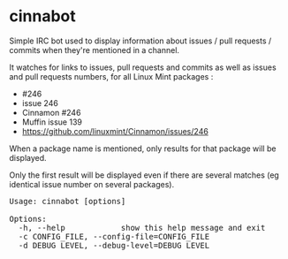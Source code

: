 cinnabot
========

Simple IRC bot used to display information about issues / pull requests / commits when they're mentioned in a channel.

It watches for links to issues, pull requests and commits as well as issues and pull requests numbers, for all Linux Mint packages :
* #246
* issue 246
* Cinnamon #246
* Muffin issue 139
* https://github.com/linuxmint/Cinnamon/issues/246

When a package name is mentioned, only results for that package will be displayed.

Only the first result will be displayed even if there are several matches (eg identical issue number on several packages).

<pre>
Usage: cinnabot [options]

Options:
  -h, --help            show this help message and exit
  -c CONFIG_FILE, --config-file=CONFIG_FILE
  -d DEBUG_LEVEL, --debug-level=DEBUG_LEVEL
</pre>
